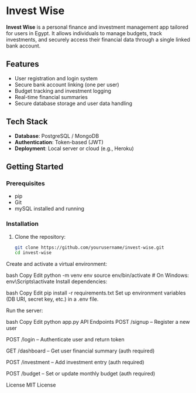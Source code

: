 # Invest Wise

**Invest Wise** is a personal finance and investment management app tailored for users in Egypt. It allows individuals to manage budgets, track investments, and securely access their financial data through a single linked bank account.

## Features

- User registration and login system
- Secure bank account linking (one per user)
- Budget tracking and investment logging
- Real-time financial summaries
- Secure database storage and user data handling

## Tech Stack

- **Database**: PostgreSQL / MongoDB
- **Authentication**: Token-based (JWT)
- **Deployment**: Local server or cloud (e.g., Heroku)

## Getting Started

### Prerequisites

- pip
- Git
- mySQL installed and running

### Installation

1. Clone the repository:
   ```bash
   git clone https://github.com/yourusername/invest-wise.git
   cd invest-wise
Create and activate a virtual environment:

bash
Copy
Edit
python -m venv env
source env/bin/activate  # On Windows: env\Scripts\activate
Install dependencies:

bash
Copy
Edit
pip install -r requirements.txt
Set up environment variables (DB URI, secret key, etc.) in a .env file.

Run the server:

bash
Copy
Edit
python app.py
API Endpoints
POST /signup – Register a new user

POST /login – Authenticate user and return token

GET /dashboard – Get user financial summary (auth required)

POST /investment – Add investment entry (auth required)

POST /budget – Set or update monthly budget (auth required)

License
MIT License

